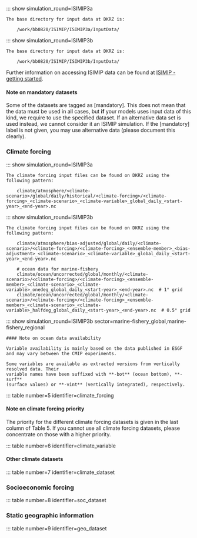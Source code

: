 ::: show simulation_round=ISIMIP3a

    The base directory for input data at DKRZ is:

        /work/bb0820/ISIMIP/ISIMIP3a/InputData/

::: show simulation_round=ISIMIP3b

    The base directory for input data at DKRZ is:

        /work/bb0820/ISIMIP/ISIMIP3b/InputData/

Further information on accessing ISIMIP data can be found at [ISIMIP - getting started](https://www.isimip.org/gettingstarted/data-access/).

#### Note on mandatory datasets

Some of the datasets are tagged as [mandatory]. This does not mean that the data must be used in all cases, but **if** your models uses input data of this kind, we require to use the specified dataset. If an alternative data set is used instead, we cannot consider it an ISIMIP simulation. If the [mandatory] label is not given, you may use alternative data (please document this clearly).

### Climate forcing

::: show simulation_round=ISIMIP3a

    The climate forcing input files can be found on DKRZ using the following pattern:

        climate/atmosphere/<climate-scenario>/global/daily/historical/<climate-forcing>/<climate-forcing>_<climate-scenario>_<climate-variable>_global_daily_<start-year>_<end-year>.nc

::: show simulation_round=ISIMIP3b

    The climate forcing input files can be found on DKRZ using the following pattern:

        climate/atmosphere/bias-adjusted/global/daily/<climate-scenario>/<climate-forcing>/<climate-forcing>_<ensemble-member>_<bias-adjustment>_<climate-scenario>_<climate-variable>_global_daily_<start-year>_<end-year>.nc

        # ocean data for marine-fishery
        climate/ocean/uncorrected/global/monthly/<climate-scenario>/<climate-forcing>/<climate-forcing>_<ensemble-member>_<climate-scenario>_<climate-variable>_onedeg_global_daily_<start-year>_<end-year>.nc  # 1° grid
        climate/ocean/uncorrected/global/monthly/<climate-scenario>/<climate-forcing>/<climate-forcing>_<ensemble-member>_<climate-scenario>_<climate-variable>_halfdeg_global_daily_<start-year>_<end-year>.nc  # 0.5° grid

::: show simulation_round=ISIMIP3b sector=marine-fishery_global,marine-fishery_regional

    #### Note on ocean data availability

    Variable availability is mainly based on the data published in ESGF
    and may vary between the CMIP experiments.

    Some variables are available as extracted versions from vertically resolved data. Their
    variable names have been suffixed with **-bot** (ocean bottom), **-surf**
    (surface values) or **-vint** (vertically integrated), respectively.

::: table number=5 identifier=climate_forcing

#### Note on climate forcing priority

The priority for the different climate forcing datasets is given in the last column of Table 5. If you cannot use all climate forcing datasets, please concentrate on those with a higher priority.

::: table number=6 identifier=climate_variable

#### Other climate datasets

::: table number=7 identifier=climate_dataset

### Socioeconomic forcing

::: table number=8 identifier=soc_dataset

### Static geographic information

::: table number=9 identifier=geo_dataset
